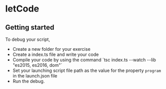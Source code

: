 # letCode



## Getting started
To debug your script, 
- Create a new folder for your exercise
- Create a index.ts file and write your code
- Compile your code by using the command ´tsc index.ts --watch --lib "es2015, es2016, dom"´
- Set your launching script file path as the value for the property `program` in the launch.json file
- Run the debug.

